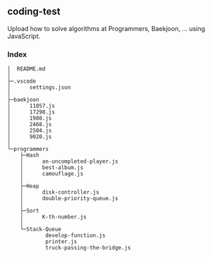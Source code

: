 ## coding-test

Upload how to solve algorithms at Programmers, Baekjoon, ... using JavaScript.

### Index
```
│  README.md
│
├─.vscode
│      settings.json
│
├─baekjoon
│      11057.js
│      17298.js
│      1980.js
│      2468.js
│      2504.js
│      9020.js
│
└─programmers
    ├─Hash
    │      an-uncompleted-player.js
    │      best-album.js
    │      camouflage.js
    │
    ├─Heap
    │      disk-controller.js
    │      double-priority-queue.js
    │
    ├─Sort
    │      K-th-number.js
    │
    └─Stack-Queue
            develop-function.js
            printer.js
            truck-passing-the-bridge.js
```